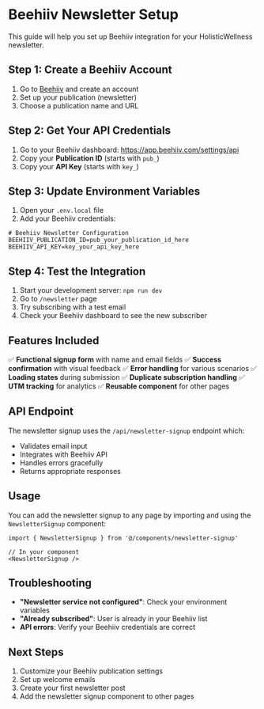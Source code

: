 # Beehiiv Newsletter Setup

This guide will help you set up Beehiiv integration for your HolisticWellness newsletter.

## Step 1: Create a Beehiiv Account

1. Go to [Beehiiv](https://beehiiv.com) and create an account
2. Set up your publication (newsletter)
3. Choose a publication name and URL

## Step 2: Get Your API Credentials

1. Go to your Beehiiv dashboard: https://app.beehiiv.com/settings/api
2. Copy your **Publication ID** (starts with `pub_`)
3. Copy your **API Key** (starts with `key_`)

## Step 3: Update Environment Variables

1. Open your `.env.local` file
2. Add your Beehiiv credentials:

```env
# Beehiiv Newsletter Configuration
BEEHIIV_PUBLICATION_ID=pub_your_publication_id_here
BEEHIIV_API_KEY=key_your_api_key_here
```

## Step 4: Test the Integration

1. Start your development server: `npm run dev`
2. Go to `/newsletter` page
3. Try subscribing with a test email
4. Check your Beehiiv dashboard to see the new subscriber

## Features Included

✅ **Functional signup form** with name and email fields
✅ **Success confirmation** with visual feedback
✅ **Error handling** for various scenarios
✅ **Loading states** during submission
✅ **Duplicate subscription handling**
✅ **UTM tracking** for analytics
✅ **Reusable component** for other pages

## API Endpoint

The newsletter signup uses the `/api/newsletter-signup` endpoint which:
- Validates email input
- Integrates with Beehiiv API
- Handles errors gracefully
- Returns appropriate responses

## Usage

You can add the newsletter signup to any page by importing and using the `NewsletterSignup` component:

```tsx
import { NewsletterSignup } from '@/components/newsletter-signup'

// In your component
<NewsletterSignup />
```

## Troubleshooting

- **"Newsletter service not configured"**: Check your environment variables
- **"Already subscribed"**: User is already in your Beehiiv list
- **API errors**: Verify your Beehiiv credentials are correct

## Next Steps

1. Customize your Beehiiv publication settings
2. Set up welcome emails
3. Create your first newsletter post
4. Add the newsletter signup component to other pages 